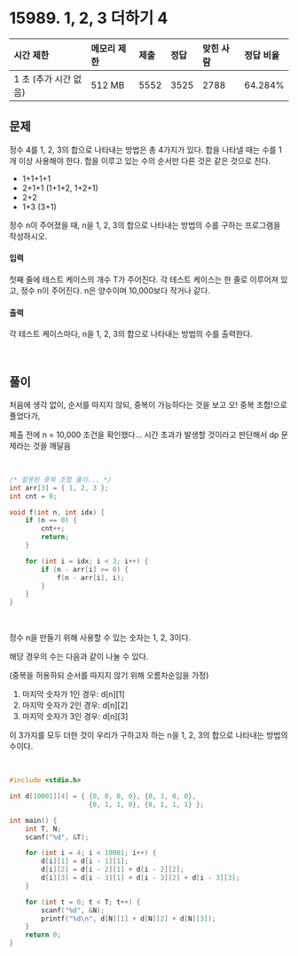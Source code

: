# 15989. 1, 2, 3 더하기 4

| 시간 제한             | 메모리 제한 | 제출 | 정답 | 맞힌 사람 | 정답 비율 |
| :-------------------- | :---------- | :--- | :--- | :-------- | :-------- |
| 1 초 (추가 시간 없음) | 512 MB      | 5552 | 3525 | 2788      | 64.284%   |

## 문제

정수 4를 1, 2, 3의 합으로 나타내는 방법은 총 4가지가 있다. 합을 나타낼 때는 수를 1개 이상 사용해야 한다. 합을 이루고 있는 수의 순서만 다른 것은 같은 것으로 친다.

- 1+1+1+1
- 2+1+1 (1+1+2, 1+2+1)
- 2+2
- 1+3 (3+1)

정수 n이 주어졌을 때, n을 1, 2, 3의 합으로 나타내는 방법의 수를 구하는 프로그램을 작성하시오.

#### 입력

첫째 줄에 테스트 케이스의 개수 T가 주어진다. 각 테스트 케이스는 한 줄로 이루어져 있고, 정수 n이 주어진다. n은 양수이며 10,000보다 작거나 같다.

#### 출력

각 테스트 케이스마다, n을 1, 2, 3의 합으로 나타내는 방법의 수를 출력한다.

<br/>

## 풀이

처음에 생각 없이, 순서를 따지지 않되, 중복이 가능하다는 것을 보고 오! 중복 조합!으로 풀었다가,

제출 전에 n = 10,000 조건을 확인했다... 시간 초과가 발생할 것이라고 판단해서 dp 문제라는 것을 깨달음

<br/>

```c++
/* 잘못된 중복 조합 풀이... */
int arr[3] = { 1, 2, 3 };
int cnt = 0;

void f(int n, int idx) {
	if (n == 0) {
		cnt++;
		return;
	}

	for (int i = idx; i < 3; i++) {
		if (n - arr[i] >= 0) {
			f(n - arr[i], i);
		}
	}
}
```

<br/>

정수 n을 만들기 위해 사용할 수 있는 숫자는 1, 2, 3이다.

해당 경우의 수는 다음과 같이 나눌 수 있다.

(중복을 허용하되 순서를 따지지 않기 위해 오름차순임을 가정)

1. 마지막 숫자가 1인 경우: d\[n][1]
2. 마지막 숫자가 2인 경우: d[n]\[2]
3. 마지막 숫자가 3인 경우: d[n]\[3]

이 3가지를 모두 더한 것이 우리가 구하고자 하는 n을 1, 2, 3의 합으로 나타내는 방법의 수이다.

<br/>

```c++
#include <stdio.h>

int d[10001][4] = { {0, 0, 0, 0}, {0, 1, 0, 0},
					{0, 1, 1, 0}, {0, 1, 1, 1} };

int main() {
	int T, N;
	scanf("%d", &T);

	for (int i = 4; i < 10001; i++) {
		d[i][1] = d[i - 1][1];
		d[i][2] = d[i - 2][1] + d[i - 2][2];
		d[i][3] = d[i - 3][1] + d[i - 3][2] + d[i - 3][3];
	}

	for (int t = 0; t < T; t++) {
		scanf("%d", &N);
		printf("%d\n", d[N][1] + d[N][2] + d[N][3]);
	}
	return 0;
}
```
